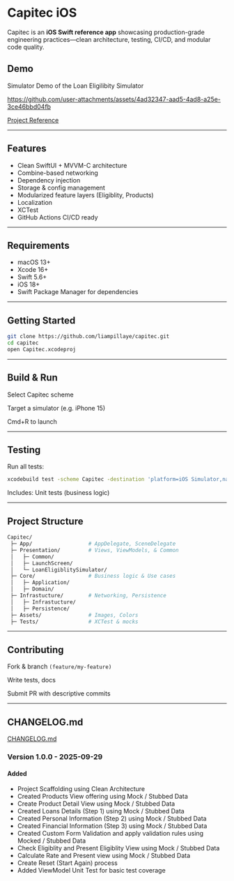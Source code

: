 # Capitec iOS

Capitec is an **iOS Swift reference app** showcasing production-grade engineering practices—clean architecture, testing, CI/CD, and modular code quality.


## Demo

Simulator Demo of the Loan Eligilibity Simulator 

https://github.com/user-attachments/assets/4ad32347-aad5-4ad8-a25e-3ce46bbd04fb

[Project Reference](Demo/Capitec-Load-Eligiblity-Simulator-Demo.mp4)

---

## Features
- Clean SwiftUI + MVVM-C architecture
- Combine-based networking
- Dependency injection
- Storage & config management
- Modularized feature layers (Eligiblity, Products)
- Localization
- XCTest
- GitHub Actions CI/CD ready

---

## Requirements
- macOS 13+
- Xcode 16+
- Swift 5.6+
- iOS 18+
- Swift Package Manager for dependencies

---

## Getting Started
```bash
git clone https://github.com/liampillaye/capitec.git
cd capitec
open Capitec.xcodeproj
```

---

## Build & Run

Select Capitec scheme

Target a simulator (e.g. iPhone 15)

Cmd+R to launch

---

## Testing

Run all tests:

```bash
xcodebuild test -scheme Capitec -destination 'platform=iOS Simulator,name=iPhone 15'
```

Includes:
Unit tests (business logic)

---

## Project Structure
```bash
Capitec/
 ├─ App/                  # AppDelegate, SceneDelegate
 ├─ Presentation/         # Views, ViewModels, & Common
 │   ├─ Common/
 │   ├─ LaunchScreen/
 │   └─ LoanEligiblitySimulator/
 ├─ Core/                 # Business logic & Use cases
 │   ├─ Application/
 │   ├─ Domain/
 ├─ Infrastucture/        # Networking, Persistence
 │   ├─ Infrastucture/
 │   ├─ Persistence/
 ├─ Assets/               # Images, Colors
 ├─ Tests/                # XCTest & mocks
```

---

## Contributing 

Fork & branch ```(feature/my-feature)```

Write tests, docs

Submit PR with descriptive commits

---

## CHANGELOG.md

[CHANGELOG.md](CHANGELOG.md)

### Version 1.0.0 - 2025-09-29

#### Added

- Project Scaffolding using Clean Architecture
- Created Products View offering using Mock / Stubbed Data
- Create Product Detail View using Mock / Stubbed Data
- Created Loans Details (Step 1) using Mock / Stubbed Data
- Created Personal Information (Step 2) using Mock / Stubbed Data
- Created Financial Information (Step 3) using Mock / Stubbed Data
- Created Custom Form Validation and apply validation rules using Mocked / Stubbed Data
- Check Eligiblity and Present Eligiblity View using Mock / Stubbed Data
- Calculate Rate and Present view using Mock / Stubbed Data
- Create Reset (Start Again) process
- Added ViewModel Unit Test for basic test coverage
